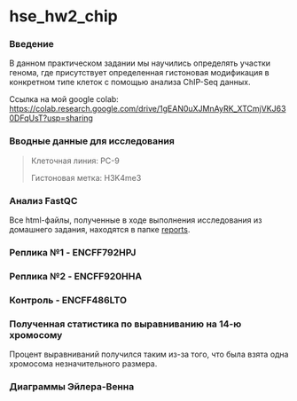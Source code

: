 # hse_hw2_chip
### Введение
В данном практическом задании мы научились определять участки генома, где присутствует определенная гистоновая модификация в конкретном типе клеток с помощью анализа ChIP-Seq данных.

Ссылка на мой google colab: https://colab.research.google.com/drive/1gEAN0uXJMnAyRK_XTCmjVKJ630DFqUsT?usp=sharing
 
 ### Вводные данные для исследования
 > Клеточная линия: PC-9
 > 
 > Гистоновая метка: H3K4me3
 
 ### Анализ FastQC
 Все html-файлы, полученные в ходе выполнения исследования из домашнего задания, находятся в папке [reports]().
 
 ### Реплика №1 - ENCFF792HPJ
 
 ### Реплика №2 - ENCFF920HHA
  
 ### Контроль - ENCFF486LTO
 
 ### Полученная статистика по выравниванию на 14-ю хромосому
 
 Процент выравниваний получился таким из-за того, что была взята одна хромосома незначительного размера.
 
 ### Диаграммы Эйлера-Венна
